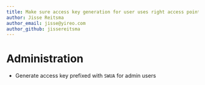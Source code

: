 ```yaml
---
title: Make sure access key generation for user uses right access point
author: Jisse Reitsma
author_email: jisse@yireo.com
author_github: jissereitsma
---
```

# Administration
* Generate access key prefixed with `SWUA` for admin users

